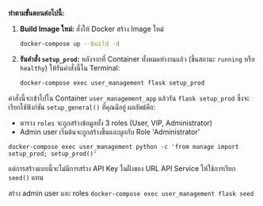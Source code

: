 
**ทำตามขั้นตอนต่อไปนี้:**

1.  **Build Image ใหม่:** สั่งให้ Docker สร้าง Image ใหม่

    ```bash
    docker-compose up --build -d
    ```
2.  **รันคำสั่ง `setup_prod`:** หลังจากที่ Container ทั้งหมดทำงานแล้ว (ขึ้นสถานะ `running` หรือ `healthy`) ให้รันคำสั่งนี้ใน Terminal:

    ```bash
    docker-compose exec user_management flask setup_prod
    ```

คำสั่งนี้จะเข้าไปใน Container `user_management_app` แล้วรัน `flask setup_prod` ซึ่งจะเรียกใช้ฟังก์ชัน `setup_general()` ที่คุณมีอยู่ ผลลัพธ์คือ:

  * ตาราง `roles` จะถูกสร้างข้อมูลทั้ง 3 roles (User, VIP, Administrator)
  * Admin user เริ่มต้นจะถูกสร้างขึ้นและผูกกับ Role 'Administrator'
 
`docker-compose exec user_management python -c 'from manage import setup_prod; setup_prod()'`

แต่การสร้างแบบนี้จะไม่มีการสร้าง API Key ในฝั่งของ URL API Service ให้ใช้การเรียก `seed()` แทน

สร้าง admin user และ roles
`docker-compose exec user_management flask seed`